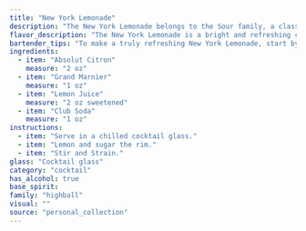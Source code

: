 ```yaml
---
title: "New York Lemonade"
description: "The New York Lemonade belongs to the Sour family, a classic cocktail style characterized by a base spirit, citrus juice, and a sweetener. While its exact origins are unclear, its bright, refreshing nature likely draws inspiration from the 19th-century New York bar scene. "
flavor_description: "The New York Lemonade is a bright and refreshing cocktail. The Absolut Citron provides a crisp, citrusy base, while the Grand Marnier adds a touch of orange sweetness and a hint of cognac complexity. The tart lemon juice balances the sweetness, and the club soda adds a light and bubbly texture. Overall, the cocktail is a perfect blend of sweet, tart, and bubbly, with a subtle orange-citrus aroma. "
bartender_tips: "To make a truly refreshing New York Lemonade, start by chilling all your ingredients. Use fresh lemon juice for the best flavor.  Shake vigorously with ice to ensure a frosty, well-combined drink. Don't over-pour the Grand Marnier - you want a subtle orange flavor, not a cloying sweetness.  Top with club soda for a bubbly finish. "
ingredients:
  - item: "Absolut Citron"
    measure: "2 oz"
  - item: "Grand Marnier"
    measure: "1 oz"
  - item: "Lemon Juice"
    measure: "2 oz sweetened"
  - item: "Club Soda"
    measure: "1 oz"
instructions:
  - item: "Serve in a chilled cocktail glass."
  - item: "Lemon and sugar the rim."
  - item: "Stir and Strain."
glass: "Cocktail glass"
category: "cocktail"
has_alcohol: true
base_spirit:
family: "highball"
visual: ""
source: "personal_collection"
---
```


